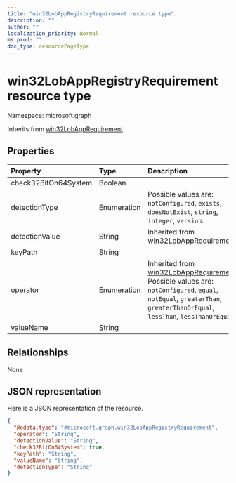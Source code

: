 ```yaml
---
title: "win32LobAppRegistryRequirement resource type"
description: ""
author: ""
localization_priority: Normal
ms.prod: ""
doc_type: resourcePageType
---
```


# win32LobAppRegistryRequirement resource type


Namespace: microsoft.graph




Inherits from [win32LobAppRequirement](../resources/win32lobapprequirement.md)

## Properties
|Property|Type|Description|
|:---|:---|:---|
|check32BitOn64System|Boolean||
|detectionType|Enumeration| Possible values are: `notConfigured`, `exists`, `doesNotExist`, `string`, `integer`, `version`.|
|detectionValue|String| Inherited from [win32LobAppRequirement](../resources/win32lobapprequirement.md)|
|keyPath|String||
|operator|Enumeration| Inherited from [win32LobAppRequirement](../resources/win32lobapprequirement.md). Possible values are: `notConfigured`, `equal`, `notEqual`, `greaterThan`, `greaterThanOrEqual`, `lessThan`, `lessThanOrEqual`.|
|valueName|String||

## Relationships
None

## JSON representation
Here is a JSON representation of the resource.
<!-- {
  "blockType": "resource",
  "@odata.type": "microsoft.graph.win32LobAppRegistryRequirement"
}
-->
``` json
{
  "@odata.type": "#microsoft.graph.win32LobAppRegistryRequirement",
  "operator": "String",
  "detectionValue": "String",
  "check32BitOn64System": true,
  "keyPath": "String",
  "valueName": "String",
  "detectionType": "String"
}
```


